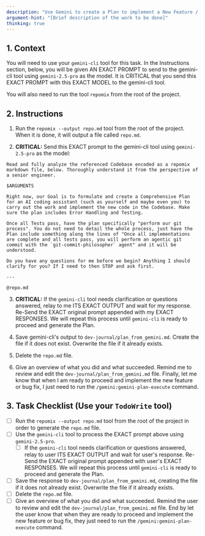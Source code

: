 ```yaml
---
description: "Use Gemini to create a Plan to implement a New Feature / Bug Fix"
argument-hint: "[Brief description of the work to be done]"
thinking: true
---
```


## **1. Context**

You will need to use your `gemini-cli` tool for this task. In the Instructions section, below, you will be given AN EXACT PROMPT to send to the gemini-cli tool using `gemini-2.5-pro` as the model. It is CRITICAL that you send this EXACT PROMPT with this EXACT MODEL to the gemini-cli tool.

You will also need to run the tool `repomix` from the root of the project.

## **2. Instructions**

1. Run the `repomix --output repo.md` tool from the root of the project. When it is done, it will output a file called `repo.md`.

2. **CRITICAL:** Send this EXACT prompt to the gemini-cli tool using `gemini-2.5-pro` as the model:

```
Read and fully analyze the referenced Codebase encoded as a repomix markdown file, below. Thoroughly understand it from the perspective of a senior engineer.

$ARGUMENTS

Right now, our Goal is to formulate and create a Comprehensive Plan for an AI coding assistant (such as yourself and maybe even you) to carry out the work and implement the new code in the Codebase. Make sure the plan includes Error Handling and Testing.

Once all Tests pass, have the plan specifically "perform our git process". You do not need to detail the whole process, just have the Plan include something along the lines of "Once all implementations are complete and all tests pass, you will perform an agentic git commit with the `git-commit-philosopher` agent" and it will be understood.

Do you have any questions for me before we begin? Anything I should clarify for you? If I need to then STOP and ask first.

---

@repo.md
```

3. **CRITICAL:** If the `gemini-cli` tool needs clarification or questions answered, relay to me ITS EXACT OUTPUT and wait for my response. Re-Send the EXACT original prompt appended with my EXACT RESPONSES. We will repeat this process until `gemini-cli` is ready to proceed and generate the Plan.

4. Save gemini-cli's output to `dev-journal/plan_from_gemini.md`. Create the file if it does not exist. Overwrite the file if it already exists.

5. Delete the `repo.md` file.

6. Give an overview of what you did and what succeeded. Remind me to review and edit the `dev-journal/plan_from_gemini.md` file. Finally, let me know that when I am ready to proceed and implement the new feature or bug fix, I just need to run the `/gemini:gemini-plan-execute` command.

## **3. Task Checklist (Use your `TodoWrite` tool)**

- [ ] Run the `repomix --output repo.md` tool from the root of the project in order to generate the `repo.md` file.
- [ ] Use the `gemini-cli` tool to process the EXACT prompt above using `gemini-2.5-pro`.
  - [ ] If the `gemini-cli` tool needs clarification or questions answered, relay to user ITS EXACT OUTPUT and wait for user's response. Re-Send the EXACT original prompt appended with user's EXACT RESPONSES. We will repeat this process until `gemini-cli` is ready to proceed and generate the Plan.
- [ ] Save the response to `dev-journal/plan_from_gemini.md`, creating the file if it does not already exist. Overwrite the file if it already exists.
- [ ] Delete the `repo.md` file.
- [ ] Give an overview of what you did and what succeeded. Remind the user to review and edit the `dev-journal/plan_from_gemini.md` file. End by let the user know that when they are ready to proceed and implement the new feature or bug fix, they just need to run the `/gemini:gemini-plan-execute` command.
